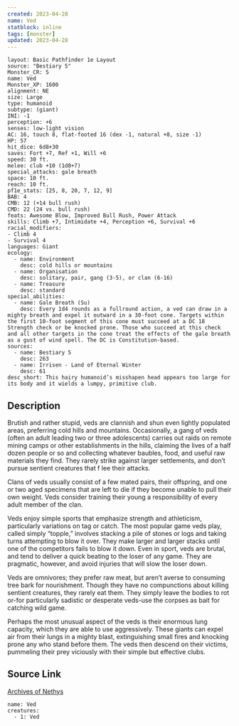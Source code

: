 ```yaml
---
created: 2023-04-28
name: Ved
statblock: inline
tags: [monster]
updated: 2023-04-28
---
```

```statblock
layout: Basic Pathfinder 1e Layout
source: "Bestiary 5"
Monster_CR: 5
name: Ved
Monster_XP: 1600
alignment: NE
size: Large
type: humanoid
subtype: (giant)
INI: -1
perception: +6
senses: low-light vision
AC: 16, touch 8, flat-footed 16 (dex -1, natural +8, size -1)
HP: 57
hit_dice: 6d8+30
saves: Fort +7, Ref +1, Will +6
speed: 30 ft.
melee: club +10 (1d8+7)
special_attacks: gale breath
space: 10 ft.
reach: 10 ft.
pf1e_stats: [25, 8, 20, 7, 12, 9]
BAB: 4
CMB: 12 (+14 bull rush)
CMD: 22 (24 vs. bull rush)
feats: Awesome Blow, Improved Bull Rush, Power Attack
skills: Climb +7, Intimidate +4, Perception +6, Survival +6
racial_modifiers:
- Climb 4
- Survival 4
languages: Giant
ecology:
  - name: Environment
    desc: cold hills or mountains
  - name: Organisation
    desc: solitary, pair, gang (3-5), or clan (6-16)
  - name: Treasure
    desc: standard
special_abilities:
  - name: Gale Breath (Su)
    desc: Every 1d4 rounds as a fullround action, a ved can draw in a mighty breath and expel it outward in a 30-foot cone. Targets within the first 10-foot segment of this cone must succeed at a DC 18 Strength check or be knocked prone. Those who succeed at this check and all other targets in the cone treat the effects of the gale breath as a gust of wind spell. The DC is Constitution-based.
sources:
  - name: Bestiary 5
    desc: 263
  - name: Irrisen - Land of Eternal Winter
    desc: 61
desc_short: This hairy humanoid’s misshapen head appears too large for its body and it wields a lumpy, primitive club.
```
## Description
Brutish and rather stupid, veds are clannish and shun even lightly populated areas, preferring cold hills and mountains. Occasionally, a gang of veds (often an adult leading two or three adolescents) carries out raids on remote mining camps or other establishments in the hills, claiming the lives of a half dozen people or so and collecting whatever baubles, food, and useful raw materials they find. They rarely strike against larger settlements, and don’t pursue sentient creatures that f lee their attacks.

 Clans of veds usually consist of a few mated pairs, their offspring, and one or two aged specimens that are left to die if they become unable to pull their own weight. Veds consider training their young a responsibility of every adult member of the clan.

 Veds enjoy simple sports that emphasize strength and athleticism, particularly variations on tag or catch. The most popular game veds play, called simply “topple,” involves stacking a pile of stones or logs and taking turns attempting to blow it over. They make larger and larger stacks until one of the competitors fails to blow it down. Even in sport, veds are brutal, and tend to deliver a quick beating to the loser of any game. They are pragmatic, however, and avoid injuries that will slow the loser down.

 Veds are omnivores; they prefer raw meat, but aren’t averse to consuming tree bark for nourishment. Though they have no compunctions about killing sentient creatures, they rarely eat them. They simply leave the bodies to rot or-for particularly sadistic or desperate veds-use the corpses as bait for catching wild game.

 Perhaps the most unusual aspect of the veds is their enormous lung capacity, which they are able to use aggressively. These giants can expel air from their lungs in a mighty blast, extinguishing small fires and knocking prone any who stand before them. The veds then descend on their victims, pummeling their prey viciously with their simple but effective clubs.
## Source Link
[Archives of Nethys](https://aonprd.com/MonsterDisplay.aspx?ItemName=Ved)
```encounter-table
name: Ved
creatures:
  - 1: Ved
```
